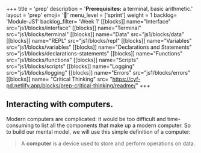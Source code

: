 +++
title = 'prep'
description = '**Prerequisites:** a terminal, basic arithmetic.'
layout = 'prep'
emoji= '📝'
menu_level = ['sprint']
weight = 1
backlog= 'Module-JS1'
backlog_filter= 'Week 1'
[[blocks]]
name="Interface"
src="js1/blocks/interface"
[[blocks]]
name="Terminal"
src="js1/blocks/terminal"
[[blocks]]
name="Data"
src="js1/blocks/data"
[[blocks]]
name="REPL"
src="js1/blocks/repl"
[[blocks]]
name="Variables"
src="js1/blocks/variables"
[[blocks]]
name="Declarations and Statements"
src="js1/blocks/declarations-statements"
[[blocks]]
name="Functions"
src="js1/blocks/functions"
[[blocks]]
name="Scripts"
src="js1/blocks/scripts"
[[blocks]]
name="Logging"
src="js1/blocks/logging"
[[blocks]]
name="Errors"
src="js1/blocks/errors"
[[blocks]]
name= "Critical Thinking"
src= "https://cyf-pd.netlify.app/blocks/prep-critical-thinking/readme/"
+++

## Interacting with computers.

Modern computers are complicated: it would be too difficult and time-consuming to list all the components that make up a modern computer. So to build our mental model, we will use this simple definition of a computer:

> A **computer** is a device used to store and perform operations on data.
